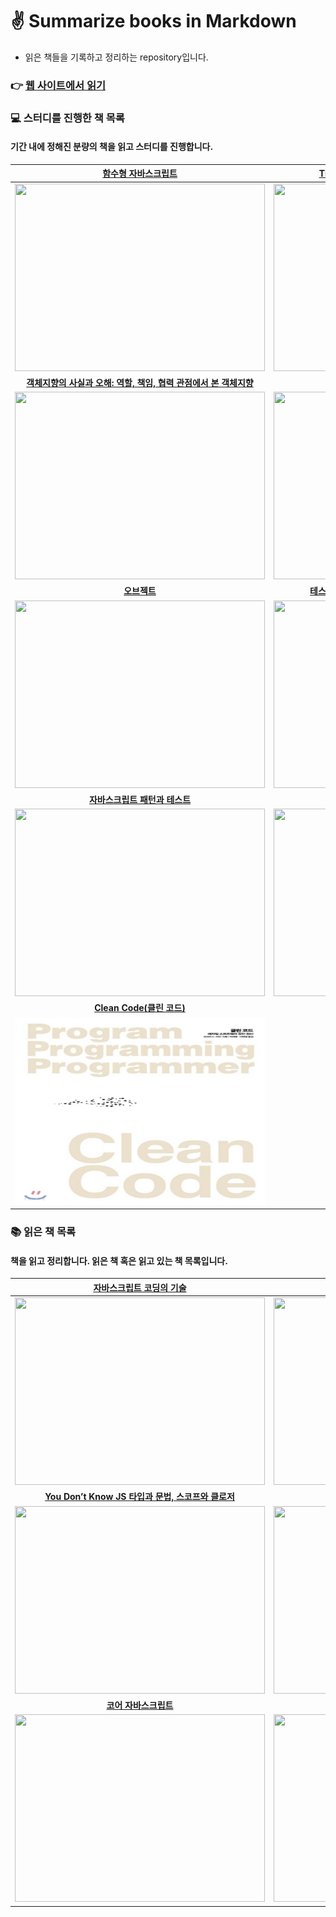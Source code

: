 # ✌️ Summarize books in Markdown
- 읽은 책들을 기록하고 정리하는 repository입니다.

### 👉 [웹 사이트에서 읽기](https://saseungmin.github.io/reading_books_record_repository)

### 💻 스터디를 진행한 책 목록
#### 기간 내에 정해진 분량의 책을 읽고 스터디를 진행합니다.

|[함수형 자바스크립트](https://github.com/saseungmin/reading_books_record_repository/tree/master/summarize_books_in_markdown/%ED%95%A8%EC%88%98%ED%98%95%20%EC%9E%90%EB%B0%94%EC%8A%A4%ED%81%AC%EB%A6%BD%ED%8A%B8)|[The Nature of Software Development](https://github.com/saseungmin/reading_books_record_repository/tree/master/summarize_books_in_markdown/The%20Nature%20of%20Software%20Development)|[클린 애자일: 새로운 세대를 위한 애자일 가치와 실천](https://github.com/saseungmin/reading_books_record_repository/tree/master/summarize_books_in_markdown/%ED%81%B4%EB%A6%B0%20%EC%95%A0%EC%9E%90%EC%9D%BC)|
|:---:|:---:|:---:|
|<a href="https://github.com/saseungmin/reading_books_record_repository/tree/master/summarize_books_in_markdown/%ED%95%A8%EC%88%98%ED%98%95%20%EC%9E%90%EB%B0%94%EC%8A%A4%ED%81%AC%EB%A6%BD%ED%8A%B8"><img src="../images/functional-javascript.jpeg" width="400px" height="300px"/></a>|<a href="https://github.com/saseungmin/reading_books_record_repository/tree/master/summarize_books_in_markdown/The%20Nature%20of%20Software%20Development"><img src="../images/the-nature-of-software-development.jpeg" width="400px" height="300px"/></a>|<a href="https://github.com/saseungmin/reading_books_record_repository/tree/master/summarize_books_in_markdown/%ED%81%B4%EB%A6%B0%20%EC%95%A0%EC%9E%90%EC%9D%BC"><img src="../images/Clean-Agile.jpeg" width="400px" height="300px"/></a>|
|[**객체지향의 사실과 오해: 역할, 책임, 협력 관점에서 본 객체지향**](https://github.com/saseungmin/reading_books_record_repository/tree/master/summarize_books_in_markdown/%EA%B0%9D%EC%B2%B4%EC%A7%80%ED%96%A5%EC%9D%98%20%EC%82%AC%EC%8B%A4%EA%B3%BC%20%EC%98%A4%ED%95%B4)|[**루비로 배우는 객체지향 디자인**](https://github.com/saseungmin/reading_books_record_repository/tree/master/summarize_books_in_markdown/%EB%A3%A8%EB%B9%84%EB%A1%9C%20%EB%B0%B0%EC%9A%B0%EB%8A%94%20%EA%B0%9D%EC%B2%B4%EC%A7%80%ED%96%A5%20%EB%94%94%EC%9E%90%EC%9D%B8)|[**엘리강트 오브젝트**](https://github.com/saseungmin/reading_books_record_repository/tree/master/summarize_books_in_markdown/%EC%97%98%EB%A0%88%EA%B0%95%ED%8A%B8%20%EC%98%A4%EB%B8%8C%EC%A0%9D%ED%8A%B8)|
|<a href="https://github.com/saseungmin/reading_books_record_repository/tree/master/summarize_books_in_markdown/%EA%B0%9D%EC%B2%B4%EC%A7%80%ED%96%A5%EC%9D%98%20%EC%82%AC%EC%8B%A4%EA%B3%BC%20%EC%98%A4%ED%95%B4"><img src="../images/essence-of-object-orientation.jpeg" width="400px" height="300px"/></a>|<a href="https://github.com/saseungmin/reading_books_record_repository/tree/master/summarize_books_in_markdown/%EB%A3%A8%EB%B9%84%EB%A1%9C%20%EB%B0%B0%EC%9A%B0%EB%8A%94%20%EA%B0%9D%EC%B2%B4%EC%A7%80%ED%96%A5%20%EB%94%94%EC%9E%90%EC%9D%B8"><img src="../images/practical-object-oriented-design-in-ruby.jpeg" width="400px" height="300px"/></a>|<a href="https://github.com/saseungmin/reading_books_record_repository/tree/master/summarize_books_in_markdown/%EC%97%98%EB%A0%88%EA%B0%95%ED%8A%B8%20%EC%98%A4%EB%B8%8C%EC%A0%9D%ED%8A%B8"><img src="../images/elegant-object.jpeg" width="400px" height="300px"/></a>|
|[**오브젝트**](https://github.com/saseungmin/reading_books_record_repository/tree/master/summarize_books_in_markdown/%EC%98%A4%EB%B8%8C%EC%A0%9D%ED%8A%B8)|[**테스트 주도 개발로 배우는 객체 지향 설계와 실천**](https://github.com/saseungmin/reading_books_record_repository/tree/master/summarize_books_in_markdown/%ED%85%8C%EC%8A%A4%ED%8A%B8%20%EC%A3%BC%EB%8F%84%20%EA%B0%9C%EB%B0%9C%EB%A1%9C%20%EB%B0%B0%EC%9A%B0%EB%8A%94%20%EA%B0%9D%EC%B2%B4%20%EC%A7%80%ED%96%A5%20%EC%84%A4%EA%B3%84%EC%99%80%20%EC%8B%A4%EC%B2%9C)|[**린 UX(LEAN UX)**](https://github.com/saseungmin/reading_books_record_repository/tree/master/summarize_books_in_markdown/LEAN-UX)|
|<a href="https://github.com/saseungmin/reading_books_record_repository/tree/master/summarize_books_in_markdown/%EC%98%A4%EB%B8%8C%EC%A0%9D%ED%8A%B8"><img src="../images/objects.jpeg" width="400px" height="300px"/></a>|<a href="https://github.com/saseungmin/reading_books_record_repository/tree/master/summarize_books_in_markdown/%ED%85%8C%EC%8A%A4%ED%8A%B8%20%EC%A3%BC%EB%8F%84%20%EA%B0%9C%EB%B0%9C%EB%A1%9C%20%EB%B0%B0%EC%9A%B0%EB%8A%94%20%EA%B0%9D%EC%B2%B4%20%EC%A7%80%ED%96%A5%20%EC%84%A4%EA%B3%84%EC%99%80%20%EC%8B%A4%EC%B2%9C" ><img src="../images/growing-object-oriented-software-guided-by-tests.jpeg" width="400px" height="300px"/></a>|<a href="https://github.com/saseungmin/reading_books_record_repository/tree/master/summarize_books_in_markdown/LEAN-UX" ><img src="../images/Lean-UX.jpeg" width="400px" height="300px"/></a>|
|[**자바스크립트 패턴과 테스트**](https://github.com/saseungmin/reading_books_record_repository/tree/master/summarize_books_in_markdown/%EC%9E%90%EB%B0%94%EC%8A%A4%ED%81%AC%EB%A6%BD%ED%8A%B8%20%ED%8C%A8%ED%84%B4%EA%B3%BC%20%ED%85%8C%EC%8A%A4%ED%8A%B8)|[**리팩터링 2판**](https://github.com/saseungmin/reading_books_record_repository/tree/master/summarize_books_in_markdown/%EB%A6%AC%ED%8C%A9%ED%84%B0%EB%A7%81%202%ED%8C%90)|[**스칼라로 배우는 함수형 프로그래밍**](https://github.com/saseungmin/reading_books_record_repository/tree/master/summarize_books_in_markdown/%EC%8A%A4%EC%B9%BC%EB%9D%BC%EB%A1%9C%20%EB%B0%B0%EC%9A%B0%EB%8A%94%20%ED%95%A8%EC%88%98%ED%98%95%20%ED%94%84%EB%A1%9C%EA%B7%B8%EB%9E%98%EB%B0%8D)|
|<a href="https://github.com/saseungmin/reading_books_record_repository/tree/master/summarize_books_in_markdown/%EC%9E%90%EB%B0%94%EC%8A%A4%ED%81%AC%EB%A6%BD%ED%8A%B8%20%ED%8C%A8%ED%84%B4%EA%B3%BC%20%ED%85%8C%EC%8A%A4%ED%8A%B8"><img src="../images/javascript-pattern-and-test.jpeg" width="400px" height="300px"/></a>|<a href="https://github.com/saseungmin/reading_books_record_repository/tree/master/summarize_books_in_markdown/%EB%A6%AC%ED%8C%A9%ED%84%B0%EB%A7%81%202%ED%8C%90"><img src="../images/refactoring.jpeg" width="400px" height="300px"/></a>|<a href="https://github.com/saseungmin/reading_books_record_repository/tree/master/summarize_books_in_markdown/%EC%8A%A4%EC%B9%BC%EB%9D%BC%EB%A1%9C%20%EB%B0%B0%EC%9A%B0%EB%8A%94%20%ED%95%A8%EC%88%98%ED%98%95%20%ED%94%84%EB%A1%9C%EA%B7%B8%EB%9E%98%EB%B0%8D"><img src="../images/functional-programming-in-scala.jpeg" width="400px" height="300px"/></a>|
|[**Clean Code(클린 코드)**](https://github.com/saseungmin/reading_books_record_repository/tree/master/summarize_books_in_markdown/clean-code)|||
|<a href="https://github.com/saseungmin/reading_books_record_repository/tree/master/summarize_books_in_markdown/clean-code"><img src="../images/clean-code.jpeg" width="400px" height="300px"/></a>|||

### 📚 읽은 책 목록
#### 책을 읽고 정리합니다. 읽은 책 혹은 읽고 있는 책 목록입니다.

|[자바스크립트 코딩의 기술](https://github.com/saseungmin/reading_books_record_repository/tree/master/summarize_books_in_markdown/%EC%9E%90%EB%B0%94%EC%8A%A4%ED%81%AC%EB%A6%BD%ED%8A%B8%20%EC%BD%94%EB%94%A9%EC%9D%98%20%EA%B8%B0%EC%88%A0)|[Node.js 교과서](https://github.com/saseungmin/Node.js-tutorial)|[리액트를 다루는 기술](https://github.com/saseungmin/react-tutorial)|
|:---:|:---:|:---:|
|<a href="https://github.com/saseungmin/reading_books_record_repository/tree/master/summarize_books_in_markdown/%EC%9E%90%EB%B0%94%EC%8A%A4%ED%81%AC%EB%A6%BD%ED%8A%B8%20%EC%BD%94%EB%94%A9%EC%9D%98%20%EA%B8%B0%EC%88%A0"><img src="../images/modern-javascript.jpeg" width="400px" height="300px"/></a>|<a href="https://github.com/saseungmin/Node.js-tutorial"><img src="../images/node-js-textbook.jpeg" width="400px" height="300px"/></a>|<a href="https://github.com/saseungmin/react-tutorial"><img src="../images/react-book.jpeg" width="400px" height="300px"/></a>|
|[**You Don’t Know JS 타입과 문법, 스코프와 클로저**](https://github.com/saseungmin/reading_books_record_repository/tree/master/summarize_books_in_markdown/You%20Don%E2%80%99t%20Know%20JS%201)|[**Do it! 타입스크립트 프로그래밍**](https://github.com/saseungmin/reading_books_record_repository/tree/master/summarize_books_in_markdown/Do%20it%20TypeScript%20Programming)|[**프로 Git 2판: 그림으로 이해하는 Git의 작동 원리와 사용법**](https://github.com/saseungmin/reading_books_record_repository/tree/master/summarize_books_in_markdown/Pro%20Git%202%ED%8C%90)|
|<a href="https://github.com/saseungmin/reading_books_record_repository/tree/master/summarize_books_in_markdown/You%20Don%E2%80%99t%20Know%20JS%201"><img src="../images/you-dont-know-js-1.jpeg" width="400px" height="300px"/></a>|<a href="https://github.com/saseungmin/reading_books_record_repository/tree/master/summarize_books_in_markdown/Do%20it%20TypeScript%20Programming"><img src="../images/do-it-typescript.jpeg" width="400px" height="300px"/></a>|<a href="https://github.com/saseungmin/reading_books_record_repository/tree/master/summarize_books_in_markdown/Pro%20Git%202%ED%8C%90"><img src="../images/pro-git-2e.jpeg" width="400px" height="300px"/></a>|
|[**코어 자바스크립트**](https://github.com/saseungmin/reading_books_record_repository/tree/master/summarize_books_in_markdown/%EC%BD%94%EC%96%B4%20%EC%9E%90%EB%B0%94%EC%8A%A4%ED%81%AC%EB%A6%BD%ED%8A%B8)|[**쉽게 배우는 알고리즘**](https://github.com/saseungmin/reading_books_record_repository/tree/master/summarize_books_in_markdown/%EC%89%BD%EA%B2%8C%20%EB%B0%B0%EC%9A%B0%EB%8A%94%20%EC%95%8C%EA%B3%A0%EB%A6%AC%EC%A6%98)|[**함께 자라기**](https://github.com/saseungmin/reading_books_record_repository/tree/master/summarize_books_in_markdown/%ED%95%A8%EA%BB%98%20%EC%9E%90%EB%9D%BC%EA%B8%B0)|
|<a href="https://github.com/saseungmin/reading_books_record_repository/tree/master/summarize_books_in_markdown/%EC%BD%94%EC%96%B4%20%EC%9E%90%EB%B0%94%EC%8A%A4%ED%81%AC%EB%A6%BD%ED%8A%B8"><img src="../images/core-javascript.jpeg" width="400px" height="300px"/></a>|<a href="https://github.com/saseungmin/reading_books_record_repository/tree/master/summarize_books_in_markdown/%EC%89%BD%EA%B2%8C%20%EB%B0%B0%EC%9A%B0%EB%8A%94%20%EC%95%8C%EA%B3%A0%EB%A6%AC%EC%A6%98"><img src="../images/algorism-book.jpeg" width="400px" height="300px"/></a>|<a href="https://github.com/saseungmin/reading_books_record_repository/tree/master/summarize_books_in_markdown/%ED%95%A8%EA%BB%98%20%EC%9E%90%EB%9D%BC%EA%B8%B0"><img src="../images/thinking-together.jpeg" width="400px" height="300px"/></a>|
